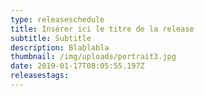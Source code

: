 ```yaml
---
type: releaseschedule
title: Insérer ici le titre de la release
subtitle: Subtitle
description: Blablabla
thumbnail: /img/uploads/portrait3.jpg
date: 2019-01-17T08:05:55.197Z
releasestags:
---
```

